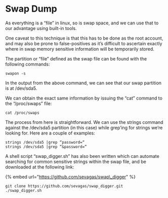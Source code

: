 # Swap Dump

As everything is a “file” in linux, so is swap space, and we can use that to our advantage using built-in tools.

One caveat to this technique is that this has to be done as the root account, and may also be prone to false-positives as it’s difficult to ascertain exactly where in swap memory sensitive information will be temporarily stored.

The partition or “file” defined as the swap file can be found with the following commands:

```text
swapon -s
```

In the output from the above command, we can see that our swap partition is at /dev/sda5.

We can obtain the exact same information by issuing the “cat” command to the “/proc/swaps” file:

```text
cat /proc/swaps
```

The process from here is straightforward. We can use the strings command against the /dev/sda5 partition \(in this case\) while grep’ing for strings we’re looking for. Here are a couple of examples:

```text
strings /dev/sda5 |grep “password=“
strings /dev/sda5 |grep “&password=“
```

A shell script “swap\_digger.sh” has also been written which can automate searching for common sensitive strings within the swap file, and be downloaded at the following link:

{% embed url="https://github.com/sevagas/swap\_digger" %}

```text
git clone https://github.com/sevagas/swap_digger.git
./swap_digger.sh
```

























